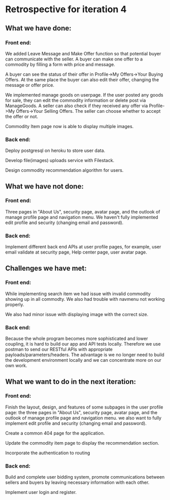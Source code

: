 # Retrospective for iteration 4

## What we have done:
### Front end:

We added Leave Message and Make Offer function so that potential buyer can communicate with the seller. A buyer can 
make one offer to a commodity by filling a form with price and message. 

A buyer can see the status of their offer in Profile->My Offers->Your Buying Offers. At the same place the buyer can 
also edit their offer, changing the message or offer price.

We implemented manage goods on userpage. If the user posted any goods for sale, they can edit the commodity 
information or delete post via ManageGoods. A seller can also check if they received any offer via Profile->My 
Offers->Your Selling Offers. The seller can choose whether to accept the offer or not. 

Commodity Item page now is able to display multiple images.

### Back end:
Deploy postgresql on heroku to store user data.

Develop file(images) uploads service with Filestack.

Design commodity recommendation algorithm for users.

## What we have not done:

### Front end:
Three pages in "About Us", security page, avatar page, and the outlook of manage profile page and 
navigation menu. 
We haven't fully implemented edit profile and security (changing email and password). 

### Back end:
Implement different back end APIs at user profile pages, for example, user email validate at security page, Help center page, user avatar page.

## Challenges we have met:

### Front end:

While implementing search item we had issue with invalid commodity showing up in all commodty. We also had trouble 
with navmenu not working properly.

We also had minor issue with displaying image with the correct size.

### Back end:
Because the whole program becomes more sophisticated and lower coupling, it is hard to build our app and API tests locally. Therefore we use postman to send our RESTful APIs with appropriate payloads/parameters/headers. The advantage is we no longer need to build the development environment locally and we can concentrate more on our own work.


## What we want to do in the next iteration:

### Front end:

Finish the layout, design, and features of some subpages in the user profile page: the three pages in "About Us", 
security page, avatar page, and the outlook of manage profile page and
navigation menu.
we also want to fully implement edit profile and security (changing email and password).

Create a common 404 page for the application.

Update the commodity item page to display the recommendation section.

Incorporate the authentication to routing

### Back end:
Build and complete user bidding system, promote communications between sellers and buyers by leaving necessary information with each other.

Implement user login and register.

